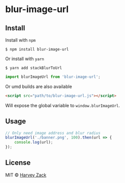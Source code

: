 # blur-image-url

## Install

Install with `npm`

```
$ npm install blur-image-url
```

Or install with `yarn`

```
$ yarn add stackBlurToUrl
```

```js
import blurImageUrl from 'blur-image-url';
```

Or umd builds are also available

```html
<script src="path/to/blur-image-url.js"></script>
```

Will expose the global variable to `window.blurImageUrl`.

## Usage

```js
// Only need image address and blur radius
blurImageUrl('./banner.png', 100).then(url => {
    console.log(url);
});
```

## License

MIT © [Harvey Zack](https://sleepy.im/)
